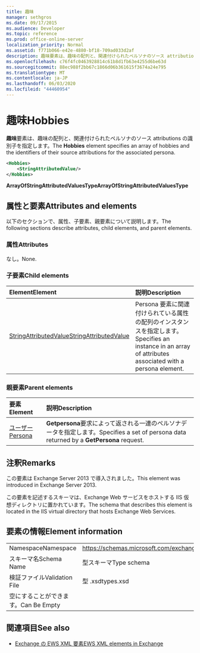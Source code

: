 ```yaml
---
title: 趣味
manager: sethgros
ms.date: 09/17/2015
ms.audience: Developer
ms.topic: reference
ms.prod: office-online-server
localization_priority: Normal
ms.assetid: f771b066-e42e-4880-bf18-709ad033d2af
description: 趣味要素は、趣味の配列と、関連付けられたペルソナのソース attributions の識別子を指定します。
ms.openlocfilehash: c76f4fc0463928814c61b8d1fb63e4255d6be63d
ms.sourcegitcommit: 88ec988f2bb67c1866d06b361615f3674a24e795
ms.translationtype: MT
ms.contentlocale: ja-JP
ms.lasthandoff: 06/03/2020
ms.locfileid: "44460954"
---
```

# <a name="hobbies"></a><span data-ttu-id="72ca0-103">趣味</span><span class="sxs-lookup"><span data-stu-id="72ca0-103">Hobbies</span></span>

<span data-ttu-id="72ca0-104">**趣味**要素は、趣味の配列と、関連付けられたペルソナのソース attributions の識別子を指定します。</span><span class="sxs-lookup"><span data-stu-id="72ca0-104">The **Hobbies** element specifies an array of hobbies and the identifiers of their source attributions for the associated persona.</span></span> 
  
```XML
<Hobbies>
    <StringAttributedValue/>
</Hobbies>
```

 <span data-ttu-id="72ca0-105">**ArrayOfStringAttributedValuesType**</span><span class="sxs-lookup"><span data-stu-id="72ca0-105">**ArrayOfStringAttributedValuesType**</span></span>
## <a name="attributes-and-elements"></a><span data-ttu-id="72ca0-106">属性と要素</span><span class="sxs-lookup"><span data-stu-id="72ca0-106">Attributes and elements</span></span>

<span data-ttu-id="72ca0-107">以下のセクションで、属性、子要素、親要素について説明します。</span><span class="sxs-lookup"><span data-stu-id="72ca0-107">The following sections describe attributes, child elements, and parent elements.</span></span>
  
### <a name="attributes"></a><span data-ttu-id="72ca0-108">属性</span><span class="sxs-lookup"><span data-stu-id="72ca0-108">Attributes</span></span>

<span data-ttu-id="72ca0-109">なし。</span><span class="sxs-lookup"><span data-stu-id="72ca0-109">None.</span></span>
  
### <a name="child-elements"></a><span data-ttu-id="72ca0-110">子要素</span><span class="sxs-lookup"><span data-stu-id="72ca0-110">Child elements</span></span>

|<span data-ttu-id="72ca0-111">**Element**</span><span class="sxs-lookup"><span data-stu-id="72ca0-111">**Element**</span></span>|<span data-ttu-id="72ca0-112">**説明**</span><span class="sxs-lookup"><span data-stu-id="72ca0-112">**Description**</span></span>|
|:-----|:-----|
|[<span data-ttu-id="72ca0-113">StringAttributedValue</span><span class="sxs-lookup"><span data-stu-id="72ca0-113">StringAttributedValue</span></span>](stringattributedvalue.md) <br/> |<span data-ttu-id="72ca0-114">Persona 要素に関連付けられている属性の配列のインスタンスを指定します。</span><span class="sxs-lookup"><span data-stu-id="72ca0-114">Specifies an instance in an array of attributes associated with a persona element.</span></span>  <br/> |
   
### <a name="parent-elements"></a><span data-ttu-id="72ca0-115">親要素</span><span class="sxs-lookup"><span data-stu-id="72ca0-115">Parent elements</span></span>

|<span data-ttu-id="72ca0-116">**要素**</span><span class="sxs-lookup"><span data-stu-id="72ca0-116">**Element**</span></span>|<span data-ttu-id="72ca0-117">**説明**</span><span class="sxs-lookup"><span data-stu-id="72ca0-117">**Description**</span></span>|
|:-----|:-----|
|[<span data-ttu-id="72ca0-118">ユーザー</span><span class="sxs-lookup"><span data-stu-id="72ca0-118">Persona</span></span>](persona.md) <br/> |<span data-ttu-id="72ca0-119">**Getpersona**要求によって返される一連のペルソナデータを指定します。</span><span class="sxs-lookup"><span data-stu-id="72ca0-119">Specifies a set of persona data returned by a **GetPersona** request.</span></span>  <br/> |
   
## <a name="remarks"></a><span data-ttu-id="72ca0-120">注釈</span><span class="sxs-lookup"><span data-stu-id="72ca0-120">Remarks</span></span>

<span data-ttu-id="72ca0-121">この要素は Exchange Server 2013 で導入されました。</span><span class="sxs-lookup"><span data-stu-id="72ca0-121">This element was introduced in Exchange Server 2013.</span></span>
  
<span data-ttu-id="72ca0-122">この要素を記述するスキーマは、Exchange Web サービスをホストする IIS 仮想ディレクトリに置かれています。</span><span class="sxs-lookup"><span data-stu-id="72ca0-122">The schema that describes this element is located in the IIS virtual directory that hosts Exchange Web Services.</span></span>
  
## <a name="element-information"></a><span data-ttu-id="72ca0-123">要素の情報</span><span class="sxs-lookup"><span data-stu-id="72ca0-123">Element information</span></span>

|||
|:-----|:-----|
|<span data-ttu-id="72ca0-124">Namespace</span><span class="sxs-lookup"><span data-stu-id="72ca0-124">Namespace</span></span>  <br/> |https://schemas.microsoft.com/exchange/services/2006/types  <br/> |
|<span data-ttu-id="72ca0-125">スキーマ名</span><span class="sxs-lookup"><span data-stu-id="72ca0-125">Schema Name</span></span>  <br/> |<span data-ttu-id="72ca0-126">型スキーマ</span><span class="sxs-lookup"><span data-stu-id="72ca0-126">Type schema</span></span>  <br/> |
|<span data-ttu-id="72ca0-127">検証ファイル</span><span class="sxs-lookup"><span data-stu-id="72ca0-127">Validation File</span></span>  <br/> |<span data-ttu-id="72ca0-128">型 .xsd</span><span class="sxs-lookup"><span data-stu-id="72ca0-128">types.xsd</span></span>  <br/> |
|<span data-ttu-id="72ca0-129">空にすることができます。</span><span class="sxs-lookup"><span data-stu-id="72ca0-129">Can Be Empty</span></span>  <br/> ||
   
## <a name="see-also"></a><span data-ttu-id="72ca0-130">関連項目</span><span class="sxs-lookup"><span data-stu-id="72ca0-130">See also</span></span>



- [<span data-ttu-id="72ca0-131">Exchange の EWS XML 要素</span><span class="sxs-lookup"><span data-stu-id="72ca0-131">EWS XML elements in Exchange</span></span>](ews-xml-elements-in-exchange.md)

